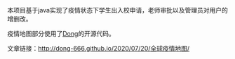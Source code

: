本项目基于java实现了疫情状态下学生出入校申请，老师审批以及管理员对用户的增删改。

疫情地图部分使用了<a href="http://Dong-666.github.io" target="_blank">Dong</a>的开源代码。

文章链接：http://dong-666.github.io/2020/07/20/全球疫情地图/
